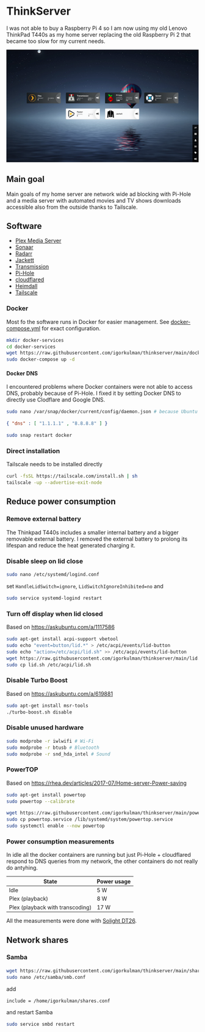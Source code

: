 # ThinkServer

I was not able to buy a Raspberry Pi 4 so I am now using my old Lenovo ThinkPad T440s as my home server replacing the old Raspberry Pi 2 that became too slow for my current needs.

![Dashboard](Heimdall.png)

## Main goal

Main goals of my home server are network wide ad blocking with Pi-Hole and a media server with automated movies and TV shows downloads accessible also from the outside thanks to Tailscale.

## Software

- [Plex Media Server](https://www.plex.tv/)
- [Sonaar](https://sonarr.tv/)
- [Radarr](https://radarr.video/)
- [Jackett](https://github.com/Jackett/Jackett)
- [Transmission](https://transmissionbt.com/)
- [Pi-Hole](https://pi-hole.net/)
- [cloudflared](https://docs.pi-hole.net/guides/dns/cloudflared/)
- [Heimdall](https://heimdall.site/)
- [Tailscale](https://tailscale.com/)

### Docker

Most fo the software runs in Docker for easier management. See [docker-compose.yml](https://github.com/igorkulman/thinkserver/blob/main/docker-compose.yml) for exact configuration.

```bash
mkdir docker-services
cd docker-services
wget https://raw.githubusercontent.com/igorkulman/thinkserver/main/docker-compose.yml
sudo docker-compose up -d
```

#### Docker DNS

I encountered problems where Docker containers were not able to access DNS, probably because of Pi-Hole. I fixed it by setting Docker DNS to directly use Clodflare and Google DNS.

```bash
sudo nano /var/snap/docker/current/config/daemon.json # because Ubuntu Server
```

```json
{ "dns" : [ "1.1.1.1" , "8.8.8.8" ] } 
```

```bash
sudo snap restart docker
```

### Direct installation

Tailscale needs to be installed directly

```bash
curl -fsSL https://tailscale.com/install.sh | sh
tailscale -up --advertise-exit-node
```

## Reduce power consumption

### Remove external battery

The Thinkpad T440s includes a smaller internal battery and a bigger removable external battery. I removed the external battery to prolong its lifespan and reduce the heat generated charging it.

### Disable sleep on lid close

```bash
sudo nano /etc/systemd/logind.conf
```

set `HandleLidSwitch=ignore`, `LidSwitchIgnoreInhibited=no` and 

```bash
sudo service systemd-logind restart
```

### Turn off display when lid closed

Based on https://askubuntu.com/a/1117586

```bash
sudo apt-get install acpi-support vbetool
sudo echo "event=button/lid.*" > /etc/acpi/events/lid-button
sudo echo "action=/etc/acpi/lid.sh" >> /etc/acpi/events/lid-button
wget https://raw.githubusercontent.com/igorkulman/thinkserver/main/lid.sh
sudo cp lid.sh /etc/acpi/lid.sh
```

### Disable Turbo Boost

Based on https://askubuntu.com/a/619881

```bash
sudo apt-get install msr-tools
./turbo-boost.sh disable
```

### Disable unused hardware

```bash
sudo modprobe -r iwlwifi # Wi-Fi
sudo modprobe -r btusb # Bluetooth
sudo modprobe -r snd_hda_intel # Sound
```

### PowerTOP

Based on https://rhea.dev/articles/2017-07/Home-server-Power-saving

```bash
sudo apt-get install powertop
sudo powertop --calibrate
```

```bash
wget https://raw.githubusercontent.com/igorkulman/thinkserver/main/powertop.service
sudo cp powertop.service /lib/systemd/system/powertop.service
sudo systemctl enable --now powertop
```

### Power consumption measurements

In idle all the docker containers are running but just Pi-Hole + cloudflared respond to DNS queries from my network, the other containers do not really do antyhing.

| State 							| Power usage 		|
| ---- 								| ----------------- |
| Idle 								|              	5 W |
| Plex (playback) 					|               8 W |
| Plex (playback with transcoding)  |              17 W |

All the measurements were done with [Solight DT26](https://www.solight.cz/en/detailsklk.aspx?sklk_id=1RS1000201).

## Network shares

### Samba

```bash
wget https://raw.githubusercontent.com/igorkulman/thinkserver/main/shares.conf
sudo nano /etc/samba/smb.conf
```
add

```
include = /home/igorkulman/shares.conf
```

and restart Samba

```bash
sudo service smbd restart
```